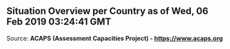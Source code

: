 ## Situation Overview per Country as of Wed, 06 Feb 2019 03:24:41 GMT

Source: **ACAPS (Assessment Capacities Project) - https://www.acaps.org**